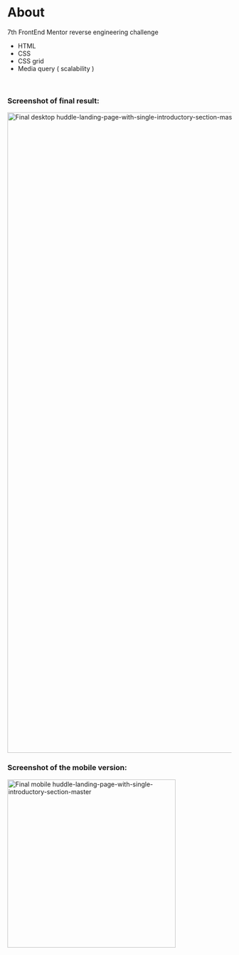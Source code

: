 # About

7th FrontEnd Mentor reverse engineering challenge 

* HTML
* CSS
* CSS grid
* Media query ( scalability )

<br />

### Screenshot of final result:
<img width="1440" alt="Final desktop huddle-landing-page-with-single-introductory-section-master" src="https://user-images.githubusercontent.com/94437215/147809050-6c0dbc61-9a4f-43c8-9638-5dae62bef672.png">

### Screenshot of the mobile version:
<img width="378" alt="Final mobile huddle-landing-page-with-single-introductory-section-master" src="https://user-images.githubusercontent.com/94437215/147809057-a3841fdf-5db2-4b2d-ba4f-ef77bdcca426.png">
